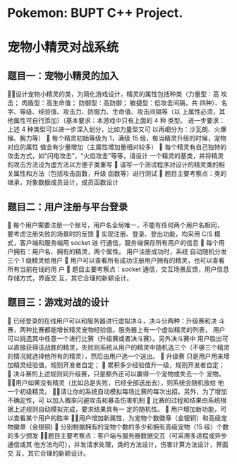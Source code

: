 # Pokemon: BUPT C++ Project.

# 宠物小精灵对战系统
## 题目一：宠物小精灵的加入
设计宠物小精灵的类，为简化游戏设计，精灵的属性包括种类（力量型：高 攻击； 肉盾型：高生命值； 防御型：高防御； 敏捷型：低攻击间隔，共 四种）、名字、等级、经验值、攻击力、防御力、生命值、攻击间隔等（以 上属性必须，其他属性可自行添加）（基本要求：本游戏中只有上面的 4 种 类型。 进一步要求：上述 4 种类型可以进一步深入划分，比如力量型又可 以再细分为：沙瓦朗、火爆猴、腕力等）
	每个精灵初始等级为 1，满级 15 级，每当精灵升级的时候，宠物对应的属性 值会有少量增加（主属性增加量相对较多）
	每个精灵有自己独特的攻击方式，如“闪电攻击”，“火焰攻击”等等，请设计 一个精灵的基类，并将精灵的攻击方法设为虚方法以方便子类重写
	请写一个测试程序对设计的精灵类的相关属性和方法（包括攻击函数，升级 函数等）进行测试
	题目主要考察点：类的继承，对象数据成员设计，成员函数设计

## 题目二：用户注册与平台登录
	每个用户需要注册一个账号，用户名全局唯一，不能有任何两个用户名相同， 要考虑注册失败的场景时的反馈
	实现注册、登录、登出功能，均采用 C/S 模式，客户端和服务端用 socket 进 行通信，服务端保存所有用户的信息
	每个用户拥有：用户名、拥有的精灵，两个属性。 用户注册成功时，系统 自动随机分发三个 1 级精灵给用户
	用户可以查看所有成功注册用户拥有的精灵，也可以查看所有当前在线的用 户
	题目主要考察点：socket 通信，交互场景反馈，用户信息存储方式，界面交 互，其它合理的新颖设计。

## 题目三：游戏对战的设计
	已经登录的在线用户可以和服务器进行虚拟决斗，决斗分两种：升级赛和决 斗赛，两种比赛都能增长精灵宠物经验值。服务器上有一个虚拟精灵的列表， 用户可以挑选其中任意一个进行比赛（升级赛或者决斗赛）。另外决斗赛中 用户胜出可以直接获得该战胜的精灵，失败则系统从用户的精灵中随机选三个（不够三个精灵的情况就选择他所有的精灵），然后由用户选一个送出。
		升级赛 只是用户用来增加精灵经验值，规则开发者自定；
		累积多少经验值升一级，规则开发者自定；
		决斗赛的上述规则同升级赛，只是额外还可以赢得一个宠物或失去一个 宠物。
用户如果没有精灵（比如总是失败，已经全部送出去），则系统会随机放给 他一个初级精灵。
请让你的系统自动模拟每场比赛的每次出招。另外，为了增加不确定性，可 以加入概率闪避攻击和暴击伤害机制
		比赛的过程和结果由系统根据上述规则自动模拟完成，要求结果具有一 定的随机性。
	用户增加新功能，可以查看某个用户的胜率
用户增加新属性，为宠物个数徽章（金银铜）和高级宠物徽章（金银铜)
		分别根据拥有的宠物个数的多少和拥有高级宠物（15 级）个数的多少颁发
题目主要考察点：客户端与服务器数据交互（可采用多进程或异步通信或其 他方法均可），并发请求处理，类的方法设计，伤害计算方法设计，界面交 互，其它合理的新颖设计。


